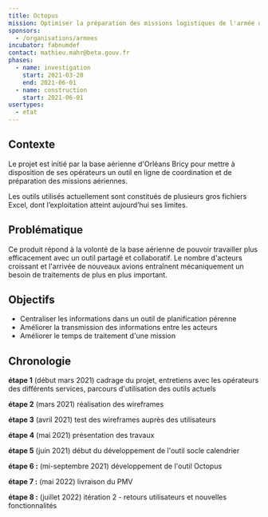 ```yaml
---
title: Octopus
mission: Optimiser la préparation des missions logistiques de l'armée de l'air
sponsors:
  - /organisations/armees
incubator: fabnumdef
contact: mathieu.mahr@beta.gouv.fr
phases:
  - name: investigation
    start: 2021-03-20
    end: 2021-06-01
  - name: construction
    start: 2021-06-01
usertypes:
  - etat
---
```

## Contexte

Le projet est initié par la base aérienne d'Orléans Bricy pour mettre à disposition de ses opérateurs un outil en ligne de coordination et de préparation des missions aériennes.

Les outils utilisés actuellement sont constitués de plusieurs gros fichiers Excel, dont l’exploitation atteint aujourd’hui ses limites.

## **Problématique**

Ce produit répond à la volonté de la base aérienne de pouvoir travailler plus efficacement avec un outil partagé et collaboratif. Le nombre d'acteurs croissant et l'arrivée de nouveaux avions entraînent mécaniquement un besoin de traitements de plus en plus important.

## **Objectifs**

- Centraliser les informations dans un outil de planification pérenne
- Améliorer la transmission des informations entre les acteurs
- Améliorer le temps de traitement d'une mission

## **Chronologie**

**étape 1** (début mars 2021) cadrage du projet, entretiens avec les opérateurs des différents services,  parcours d'utilisation des outils actuels

**étape 2** (mars 2021) réalisation des wireframes 

**étape 3** (avril 2021) test des wireframes auprès des utilisateurs

**étape 4** (mai 2021) présentation des travaux 

**étape 5** (juin 2021) début du développement de l'outil socle calendrier

**étape 6 :** (mi-septembre 2021) développement de l'outil Octopus

**étape 7 :** (mai 2022) livraison du PMV 

**étape 8 :** (juillet 2022) itération 2 - retours utilisateurs et nouvelles fonctionnalités
